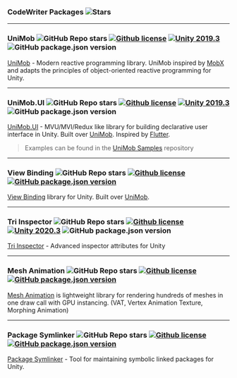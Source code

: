 ### CodeWriter Packages ![Stars](https://img.shields.io/github/stars/codewriter-packages?style=social)

<hr>

### UniMob ![GitHub Repo stars](https://img.shields.io/github/stars/codewriter-packages/unimob?style=flat-square) [![Github license](https://img.shields.io/github/license/codewriter-packages/UniMob.svg?style=flat-square)](#) [![Unity 2019.3](https://img.shields.io/badge/Unity-2019.3+-2296F3.svg?style=flat-square)](#) ![GitHub package.json version](https://img.shields.io/github/package-json/v/codewriter-packages/UniMob?style=flat-square)
[UniMob](https://github.com/codewriter-packages/UniMob#readme) - Modern reactive programming library. UniMob inspired by [MobX](https://github.com/mobxjs/mobx) and adapts the principles of object-oriented reactive programming for Unity.

<hr>

### UniMob.UI ![GitHub Repo stars](https://img.shields.io/github/stars/codewriter-packages/unimob.ui?style=flat-square) [![Github license](https://img.shields.io/github/license/codewriter-packages/UniMob.UI.svg?style=flat-square)](#) [![Unity 2019.3](https://img.shields.io/badge/Unity-2019.3+-2296F3.svg?style=flat-square)](#) ![GitHub package.json version](https://img.shields.io/github/package-json/v/codewriter-packages/UniMob.UI?style=flat-square)
[UniMob.UI](https://github.com/codewriter-packages/unimob.ui#readme) - MVU/MVI/Redux like library for building declarative user interface in Unity. Built over [UniMob](https://github.com/codewriter-packages/UniMob). Inspired by [Flutter](https://github.com/flutter/flutter).

> Examples can be found in the [UniMob Samples](https://github.com/codewriter-packages/UniMob.UI-Samples#readme) repository

<hr>

### View Binding ![GitHub Repo stars](https://img.shields.io/github/stars/codewriter-packages/View-Binding?style=flat-square) [![Github license](https://img.shields.io/github/license/codewriter-packages/View-Binding.svg)](#) [![GitHub package.json version](https://img.shields.io/github/package-json/v/codewriter-packages/View-Binding?style=flat-square)](#)
[View Binding](https://github.com/codewriter-packages/View-Binding#readme) library for Unity. Built over [UniMob](https://github.com/codewriter-packages/UniMob).

<hr>

### Tri Inspector ![GitHub Repo stars](https://img.shields.io/github/stars/codewriter-packages/tri-inspector?style=flat-square) [![Github license](https://img.shields.io/github/license/codewriter-packages/Tri-Inspector.svg?style=flat-square)](#) [![Unity 2020.3](https://img.shields.io/badge/Unity-2020.3+-2296F3.svg?style=flat-square)](#) ![GitHub package.json version](https://img.shields.io/github/package-json/v/codewriter-packages/Tri-Inspector?style=flat-square)
[Tri Inspector](https://github.com/codewriter-packages/tri-inspector#readme) - Advanced inspector attributes for Unity

<hr>

### Mesh Animation ![GitHub Repo stars](https://img.shields.io/github/stars/codewriter-packages/mesh-animation?style=flat-square) [![Github license](https://img.shields.io/github/license/codewriter-packages/Mesh-Animation.svg)](#) [![GitHub package.json version](https://img.shields.io/github/package-json/v/codewriter-packages/Mesh-Animation?style=flat-square)](#)
[Mesh Animation](https://github.com/codewriter-packages/mesh-animation#readme) is lightweight library for rendering hundreds of meshes in one draw call with GPU instancing. (VAT, Vertex Animation Texture, Morphing Animation) 

<hr>

### Package Symlinker ![GitHub Repo stars](https://img.shields.io/github/stars/codewriter-packages/package-symlinker?style=flat-square) [![Github license](https://img.shields.io/github/license/codewriter-packages/Package-Symlinker.svg?style=flat-square)](#) [![GitHub package.json version](https://img.shields.io/github/package-json/v/codewriter-packages/Package-Symlinker?style=flat-square)](#)
[Package Symlinker](https://github.com/codewriter-packages/package-symlinker#readme) - Tool for maintaining symbolic linked packages for Unity.
